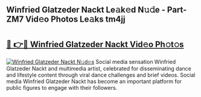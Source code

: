 ## Winfried Glatzeder Nackt Le𝚊k𝚎d N𝚞𝚍e - Part-ZM7 Vid𝚎o Photos Le𝚊ks tm4jj

# <h2><a href="http://fb1u4j.evod.top/?m=Winfried+Glatzeder+Nackt">🔗 👉🔴 Winfried Glatzeder Nackt Vid𝚎o Ph𝚘t𝚘s</a></h2>

[![Winfried Glatzeder Nackt N𝚞d𝚎s](https://i.imgur.com/8V9OHl7.gif)](http://fb1u4j.evod.top/?m=Winfried+Glatzeder+Nackt)
Social media sensation Winfried Glatzeder Nackt and multimedia artist, celebrated for disseminating dance and lifestyle content through viral dance challenges and brief videos. Social media Winfried Glatzeder Nackt has become an important platform for public figures to engage with their followers. 
